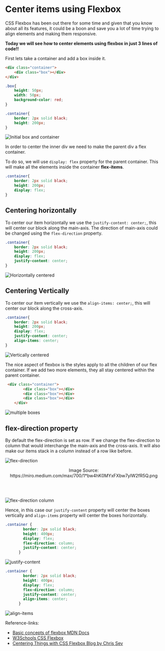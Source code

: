 # Center items using Flexbox

CSS Flexbox has been out there for some time and given that you know about all its features, it could be a boon and save you a lot of time trying to align elements and making them responsive.

**Today we will see how to center elements using flexbox in just 3 lines of code!!**

First lets take a container and add a box inside it.

```html
<div class="container">
    <div class="box"></div>
</div>
```

```css
.box{
    height: 50px;
    width: 50px;
    background-color: red;
}

.container{
    border: 2px solid black;
    height: 200px;
}
```

![Initial box and container](https://user-images.githubusercontent.com/86849664/139646837-0af823d2-bf6b-42e2-b941-eb02480533ec.png)

In order to center the inner div we need to make the parent div a flex container.

To do so, we will use `display: flex` property for the parent container. This will make all the elements inside the container **flex-items**.

```css
.container{
    border: 2px solid black;
    height: 200px;
    display: flex;
}
```



## Centering horizontally

To center our item horizontally we use the `justify-content: center;`, this will center our block along the main-axis. The direction of main-axis could be changed using the `flex-direction` property.

```css
.container{
    border: 2px solid black;
    height: 200px;
    display: flex;
    justify-content: center;
}
```

![Horizontally centered](https://user-images.githubusercontent.com/86849664/139647071-6648f42f-9819-4134-845a-b3b818f9dd08.png)


## Centering Vertically

To center our item vertically we use the `align-items: center;`, this will center our block along the cross-axis. 

```css
.container{
    border: 2px solid black;
    height: 200px;
    display: flex;
    justify-content: center;
    align-items: center;
}
```

![Vertically centered](https://user-images.githubusercontent.com/86849664/139647149-3a1a9b33-b92c-4abc-a8fe-8a5489a81dea.png)


The nice aspect of flexbox is the styles apply to all the children of our flex container. If we add two more elements, they all stay centered within the parent container.

```html
 <div class="container">
        <div class="box"></div>
        <div class="box"></div>
        <div class="box"></div>
    </div>
```

![multiple boxes](https://user-images.githubusercontent.com/86849664/139647215-ceb290d0-489e-405f-bec0-0e38b93bf363.png)



## flex-direction property

By default the flex-direction is set as row. If we change the flex-direction to column that would interchange the main-axis and the cross-axis. It will also make our items stack in a column instead of a row like before.

![flex-direction](https://user-images.githubusercontent.com/86849664/139647286-56adde37-e110-407f-b338-30754270d768.png)

<p align="center"> Image Source: https://miro.medium.com/max/700/1*bw4hK0MYxFXbw7ylW2fR5Q.png </p>
<br><br>

![flex-direction column](https://user-images.githubusercontent.com/86849664/139648344-6ea32642-29e8-4835-851b-a3f446f8ac14.png)

Hence, in this case our `justify-content` property will center the boxes vertically and `align-items` property will center the boxes horizontally.

```css
.container {
        border: 2px solid black;
        height: 400px;
        display: flex;
        flex-direction: column;
        justify-content: center;
      }
```


![justify-content](https://user-images.githubusercontent.com/86849664/139648521-13ed0bed-7b2f-4d63-a960-7103879d8892.png)


```css
.container {
        border: 2px solid black;
        height: 400px;
        display: flex;
        flex-direction: column;
        justify-content: center;
        align-items: center;
      }
```

![align-items](https://user-images.githubusercontent.com/86849664/139648662-f3c6355d-1bf1-45fa-8f56-597b34e48587.png)


Reference-links:

- [Basic concepts of flexbox MDN Docs](https://developer.mozilla.org/en-US/docs/Web/CSS/CSS_Flexible_Box_Layout/Basic_Concepts_of_Flexbox)
- [W3Schools CSS Flexbox](https://www.w3schools.com/css/css3_flexbox.asp)
- [Centering Things with CSS Flexbox Blog by Chris Sev](https://www.better.dev/centering-things-with-css-flexbox)
